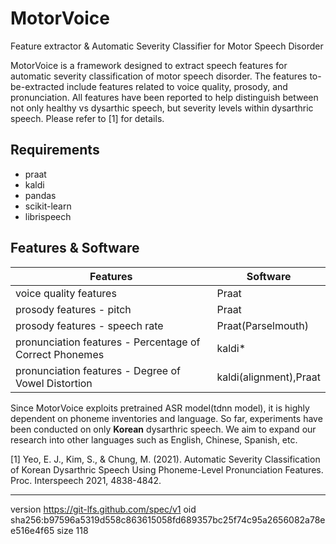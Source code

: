 # MotorVoice
Feature extractor & Automatic Severity Classifier for Motor Speech Disorder  

MotorVoice is a framework designed to extract speech features for automatic severity classification of motor speech disorder. The features to-be-extracted include features related to voice quality, prosody, and pronunciation. All features have been reported to help distinguish between not only healthy vs dysarthic speech, but severity levels within dysarthric speech. Please refer to [1] for details. 

## Requirements
* praat 
* kaldi
* pandas
* scikit-learn
* librispeech 

## Features & Software
|Features|Software|
|---|---|
|voice quality features|Praat|
|prosody features - pitch|Praat|
|prosody features - speech rate|Praat(Parselmouth)|
|pronunciation features - Percentage of Correct Phonemes|kaldi*|
|pronunciation features - Degree of Vowel Distortion|kaldi(alignment),Praat|

Since MotorVoice exploits pretrained ASR model(tdnn model), it is highly dependent on phoneme inventories and language.
So far, experiments have been conducted on only **Korean** dysarthric speech. We aim to expand our research into other languages such as English, Chinese, Spanish, etc.
 


[1] Yeo, E. J., Kim, S., & Chung, M. (2021). Automatic Severity Classification of Korean Dysarthric Speech Using Phoneme-Level Pronunciation Features. Proc. Interspeech 2021, 4838-4842.

---
version https://git-lfs.github.com/spec/v1
oid sha256:b97596a5319d558c863615058fd689357bc25f74c95a2656082a78ee516e4f65
size 118
